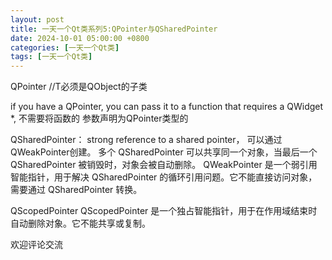 ```yaml
---
layout: post
title: 一天一个Qt类系列5:QPointer与QSharedPointer
date: 2024-10-01 05:00:00 +0800
categories: [一天一个Qt类]
tags: [一天一个Qt类]
---
```


QPointer<T> //T必须是QObject的子类

if you have a QPointer<QWidget>, you can pass it to a function that requires a QWidget *,
不需要将函数的 参数声明为QPointer类型的
 
 
QSharedPointer： strong reference to a shared pointer， 可以通过 QWeakPointer创建。
多个 QSharedPointer 可以共享同一个对象，当最后一个 QSharedPointer 被销毁时，对象会被自动删除。
QWeakPointer 是一个弱引用智能指针，用于解决 QSharedPointer 的循环引用问题。它不能直接访问对象，需要通过 QSharedPointer 转换。

QScopedPointer 
QScopedPointer 是一个独占智能指针，用于在作用域结束时自动删除对象。它不能共享或复制。


欢迎评论交流